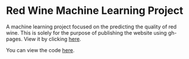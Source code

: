 # Red Wine Machine Learning Project
A machine learning project focused on the predicting the quality of red wine. This is solely for the purpose of publishing the website using gh-pages. View it by clicking [here](https://kchaaa.github.io/red-wine/).

You can view the code [here](https://github.com/kchaaa/rw-ml-project). 
